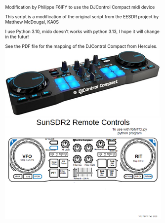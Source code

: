 
Modification by Philippe F6IFY to use the DJControl Compact midi device

This script is a modification of the original script from the EESDR project
by Matthew McDougal, KA0S

I use Python 3.10, mido doesn't works with python 3.13, I hope it will change in the futur!

See the PDF file for the mapping of the DJControl Compact from Hercules.
![DJControl Compact Image](./DJ-Control.jpg)
![DJControl Compact Mapping PDF](DJControlMapping.PNG)
